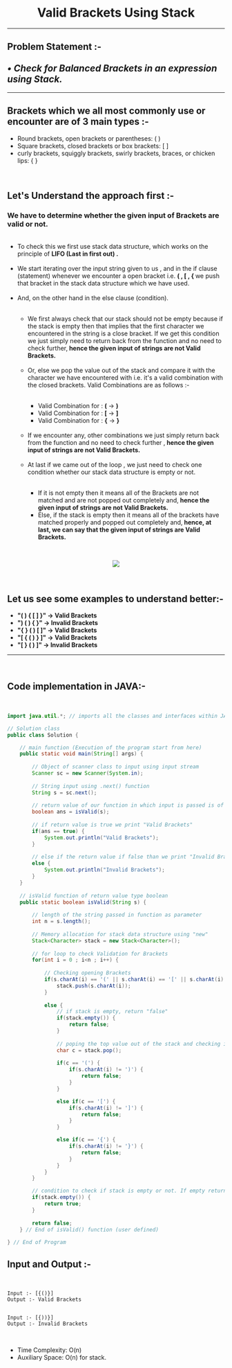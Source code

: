 <h1 align = "center"><strong>Valid Brackets Using Stack</strong></h1>
<hr>
<h2>Problem Statement :- <br><br><em><strong> • Check for Balanced Brackets in an expression using Stack.</strong></em></h2>
<hr>
<h2><strong>Brackets which we all most commonly use or encounter are of 3 main types :-</strong></h2>
<ul>
    <li>Round brackets, open brackets or parentheses: ( )</li>
    <li>Square brackets, closed brackets or box brackets: [ ]</li>
    <li>curly brackets, squiggly brackets, swirly brackets, braces, or chicken lips: { }</li>
</ul>
<br>
<h2><strong>Let's Understand the approach first :-</strong></h2>
<p>
<h3>We have to determine whether the given input of Brackets are valid or not.</h3>
<ul>
<br>
<li>To check this we first use stack data structure, which works on the principle of <strong>LIFO (Last in first out) .</strong></li><br>

<li>We start iterating over the input string given to us , and in the if clause (statement) whenever we encounter a open bracket i.e. <strong> ( , [ , { </strong> we push that bracket in the stack data structure which we have used.</li>
<br>

<li>And, on the other hand in the else clause (condition).</li>
<br>
<ul>
    <li>We first always check that our stack should not be empty because if the stack is empty then that implies that the first character we encountered in the string is a close bracket. If we get this condition we just simply need to return back from the function and no need to check further,<strong> hence the given input of strings are not Valid Brackets.</strong></li><br>
    <li>Or, else we pop the value out of the stack and compare it with the character we have encountered with i.e. it's a valid combination with the closed brackets. Valid Combinations are as follows :-</li><br>
    <ul>
        <li>Valid Combination for : <strong>(</strong> -> <strong>)</strong></li>
        <li>Valid Combination for : <strong>[</strong> -> <strong>]</strong></li>
        <li>Valid Combination for : <strong>{</strong> -> <strong>}</strong></li>
    </ul>
    <br>
    <li>If we encounter any, other combinations we just simply return back from the function and no need to check further ,<strong> hence the given input of strings are not Valid Brackets.</strong></li><br>
    <li>At last if we came out of the loop , we just need to check one condition whether our stack data structure is empty or not.</li><br>
    <ul> 
        <li>If it is not empty then it means all of the Brackets are not matched and are not popped out completely and,<strong> hence the given input of strings are not Valid Brackets.</strong> </li>
        <li>Else, if the stack is empty then it means all of the brackets have matched properly and popped out completely and,<strong> hence, at last, we can say that the given input of strings are Valid Brackets.</strong> </li>
    </ul>

</ul>
</ul>
</p>
<br>

<p align="center">
  <img src="https://user-images.githubusercontent.com/85160299/134719168-bb84eb3a-8f6e-454e-b8a7-8f08da4bd298.png">
</p>

<br>
<h2><strong>Let us see some examples to understand better:-</strong></h2>
<ul>
    <li><strong>"( ) { [ ] }" -> Valid Brackets</strong></li>
    <li><strong>") ( ) { }" -> Invalid Brackets</strong></li>
    <li><strong>"{ } ( ) [ ]" -> Valid Brackets</strong></li>
    <li><strong>"[ { ( ) } ]" -> Valid Brackets</strong></li>
    <li><strong>"[ } ( ) ]" -> Invalid Brackets</strong></li>
</ul>
<hr>
<br>
<h2><strong>Code implementation in JAVA:-</strong></h2>
<br>

``` JAVA 
import java.util.*; // imports all the classes and interfaces within JAVA

// Solution class
public class Solution {

    // main function (Execution of the program start from here)
    public static void main(String[] args) { 
    
        // Object of scanner class to input using input stream
        Scanner sc = new Scanner(System.in);
        
        // String input using .next() function
        String s = sc.next();
        
        // return value of our function in which input is passed is of boolean type that is true or false
        boolean ans = isValid(s);
        
        // if return value is true we print "Valid Brackets"
        if(ans == true) {
            System.out.println("Valid Brackets");
        }
        
        // else if the return value if false than we print "Invalid Brackets"
        else {
            System.out.println("Invalid Brackets");
        }
    }
    
    // isValid function of return value type boolean
    public static boolean isValid(String s) {
    
        // length of the string passed in function as parameter
        int n = s.length();
        
        // Memory allocation for stack data structure using "new" 
        Stack<Character> stack = new Stack<Character>();
  
        // for loop to check Validation for Brackets
        for(int i = 0 ; i<n ; i++) {
        
            // Checking opening Brackets 
            if(s.charAt(i) == '(' || s.charAt(i) == '[' || s.charAt(i) == '{') {
                stack.push(s.charAt(i));
            }
            
            else {
                // if stack is empty, return "false"
                if(stack.empty()) {
                    return false;
                }
                
                // poping the top value out of the stack and checking if it is a valid Bracket combination
                char c = stack.pop();
                
                if(c == '(') {
                    if(s.charAt(i) != ')') {
                        return false;
                    }
                }

                else if(c == '[') {
                    if(s.charAt(i) != ']') {
                        return false;
                    }
                }

                else if(c == '{') {
                    if(s.charAt(i) != '}') {
                        return false;
                    }
                }
            }
        }

        // condition to check if stack is empty or not. If empty return "true" else return "false"
        if(stack.empty()) {
            return true;
        }
        
        return false;
    } // End of isValid() function (user defined)
    
} // End of Program
```

<h2><strong>Input and Output :-</strong></h2>
<br>

```
Input :- [{()}]
Output :- Valid Brackets


Input :- [{))}]
Output :- Invalid Brackets
```
<br>

<p>
    
- Time Complexity: O(n) 
- Auxiliary Space: O(n) for stack. 
 
</p>

